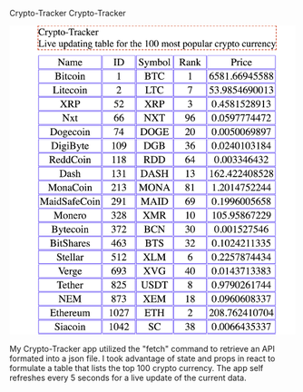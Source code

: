 Crypto-Tracker
Crypto-Tracker

<p align="center">
  <img alt="crypto tracker picture" src="./public/pics/crypto.png">
</p>

My Crypto-Tracker app utilized the "fetch" command to retrieve an API formated into a json file.
I took advantage of state and props in react to formulate a table that lists the top 100 crypto currency.
The app self refreshes every 5 seconds for a live update of the current data.
